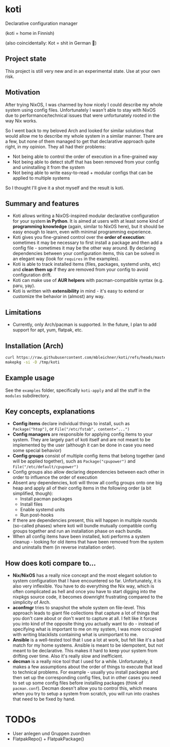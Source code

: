 # koti

Declarative configuration manager

(koti = home in Finnish)

(also coincidentally: Kot = shit in German 💩)

## Project state

This project is still very new and in an experimental state. Use at your own risk.

## Motivation

After trying NixOS, I was charmed by how nicely I could describe my whole system using config files. Unfortunately I wasn't able to stay with NixOS due to performance/technical issues that were
unfortunately rooted in the way Nix works.

So I went back to my beloved Arch and looked for similar solutions that would allow me to describe my whole system in a similar manner. There are a few, but none of them managed to get that
declarative approach quite right, in my opinion. They all had their problems:

- Not being able to control the order of execution in a fine-grained way
- Not being able to detect stuff that has been removed from your config and uninstalling it from the system
- Not being able to write easy-to-read + modular configs that can be applied to multiple systems

So I thought I'll give it a shot myself and the result is koti.

## Summary and features

- Koti allows writing a NixOS-inspired modular declarative configuration for your system **in Python**. It is aimed at users with at least some kind of **programming knowledge** (again, similar
  to NixOS here), but it should be easy enough to learn, even with minimal programming experience.
- Koti gives you fine-grained control over the **order of execution**: sometimes it may be necessary to first install a package and then add a config file - sometimes it may be the other way around.
  By declaring dependencies between your configuration items, this can be solved in an elegant way (look for `requires` in the examples).
- Koti is able to track installed items (files, packages, systemd units, etc) and **clean them up** if they are removed from your config to avoid configuration drift.
- Koti can make use of **AUR helpers** with pacman-compatible syntax (e.g. paru, yay).
- Koti is written with **extensibility** in mind - it's easy to extend or customize the behavior in (almost) any way.

## Limitations

- Currently, only Arch/pacman is supported. In the future, I plan to add support for apt, yum, flatpak, etc.

## Installation (Arch)

```bash
curl https://raw.githubusercontent.com/mbleichner/koti/refs/heads/master/PKGBUILD --create-dirs -o /tmp/koti/PKGBUILD
makepkg -si -D /tmp/koti
```

## Example usage

See the `examples` folder, specifically `koti-apply` and all the stuff in the `modules` subdirectory.

## Key concepts, explanations

- **Config items** declare individual things to install, such as `Package("htop")`, or `File("/etc/fstab", content="...")`
- **Config managers** are responsible for applying config items to your system. They are largely part of koti itself and are not meant to be implemented by the user (although it can be done in case
  you need some special behavior)
- **Config groups** consist of multiple config items that belong together (and will be applied together), such as `Package("cpupower")` and `File("/etc/default/cpupower")`
- Config groups also allow declaring dependencies between each other in order to influence the order of execution
- Absent any dependencies, koti will throw all config groups onto one big heap and apply all of their config items in the following order (a bit simplified, though):
    - Install pacman packages
    - Install files
    - Enable systemd units
    - Run post-hooks
- If there are dependencies present, this will happen in multiple rounds (so-called phases) where koti will bundle mutually compatible config groups together and run an installation phase on each
  bundle.
- When all config items have been installed, koti performs a system cleanup - looking for old items that have been removed from the system and uninstalls them (in reverse installation order).

## How does koti compare to...

- **Nix/NixOS** has a really nice concept and the most elegant solution to system configuration that I have encountered so far. Unfortunately, it is also very inflexible. You have to do everything the
  Nix way, which is often complicated as hell and once you have to start digging into the nixpkgs source code, it becomes downright frustrating compared to the simplicity of Arch.
- **aconfmgr** tries to snapshot the whole system on file-level. This approach leads to giant file collections that capture a lot of things that you don't care about or don't want to capture at all. I
  felt like it forces you into kind of the opposite thing you actually want to do - instead of specifying what is important to me on my system, I was more occupied with writing blacklists containing
  what is unimportant to me.
- **Ansible** is a well-tested tool that I use a lot at work, but felt like it's a bad match for my home systems. Ansible is meant to be idempotent, but not meant to be declarative. This makes it hard
  to keep your system from drifting over time. Also it's really slow and inefficient.
- **decman** is a really nice tool that I used for a while. Unfortunately, it makes a few assumptions about the order of things to execute that lead to technical problems. For example - usually you
  install packages and then set up the corresponding config files, but in other cases you need to set up some config files before installing packages (think of `pacman.conf`). Decman doesn't allow you
  to control this, which means when you try to setup a system from scratch, you will run into crashes that need to be fixed by hand.

# TODOs

- User anlegen und Gruppen zuordnen
- FlatpakRepo() + FlatpakPackage()